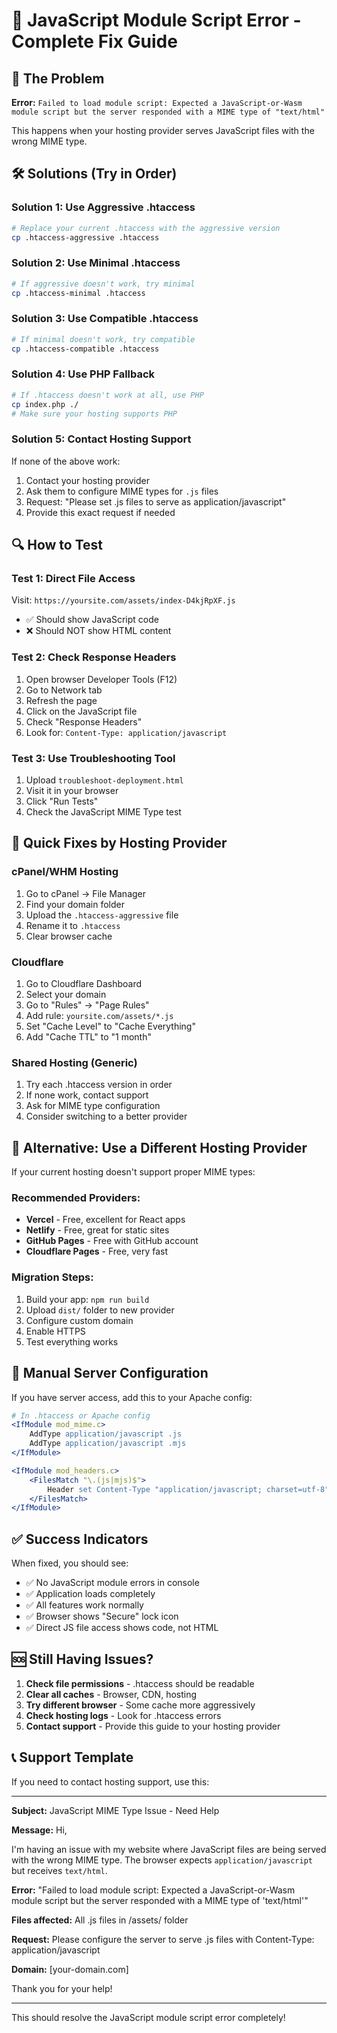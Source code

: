 # 🔧 JavaScript Module Script Error - Complete Fix Guide

## 🚨 The Problem
**Error:** `Failed to load module script: Expected a JavaScript-or-Wasm module script but the server responded with a MIME type of "text/html"`

This happens when your hosting provider serves JavaScript files with the wrong MIME type.

## 🛠️ Solutions (Try in Order)

### Solution 1: Use Aggressive .htaccess
```bash
# Replace your current .htaccess with the aggressive version
cp .htaccess-aggressive .htaccess
```

### Solution 2: Use Minimal .htaccess
```bash
# If aggressive doesn't work, try minimal
cp .htaccess-minimal .htaccess
```

### Solution 3: Use Compatible .htaccess
```bash
# If minimal doesn't work, try compatible
cp .htaccess-compatible .htaccess
```

### Solution 4: Use PHP Fallback
```bash
# If .htaccess doesn't work at all, use PHP
cp index.php ./
# Make sure your hosting supports PHP
```

### Solution 5: Contact Hosting Support
If none of the above work:
1. Contact your hosting provider
2. Ask them to configure MIME types for `.js` files
3. Request: "Please set .js files to serve as application/javascript"
4. Provide this exact request if needed

## 🔍 How to Test

### Test 1: Direct File Access
Visit: `https://yoursite.com/assets/index-D4kjRpXF.js`
- ✅ Should show JavaScript code
- ❌ Should NOT show HTML content

### Test 2: Check Response Headers
1. Open browser Developer Tools (F12)
2. Go to Network tab
3. Refresh the page
4. Click on the JavaScript file
5. Check "Response Headers"
6. Look for: `Content-Type: application/javascript`

### Test 3: Use Troubleshooting Tool
1. Upload `troubleshoot-deployment.html`
2. Visit it in your browser
3. Click "Run Tests"
4. Check the JavaScript MIME Type test

## 🎯 Quick Fixes by Hosting Provider

### cPanel/WHM Hosting
1. Go to cPanel → File Manager
2. Find your domain folder
3. Upload the `.htaccess-aggressive` file
4. Rename it to `.htaccess`
5. Clear browser cache

### Cloudflare
1. Go to Cloudflare Dashboard
2. Select your domain
3. Go to "Rules" → "Page Rules"
4. Add rule: `yoursite.com/assets/*.js`
5. Set "Cache Level" to "Cache Everything"
6. Add "Cache TTL" to "1 month"

### Shared Hosting (Generic)
1. Try each .htaccess version in order
2. If none work, contact support
3. Ask for MIME type configuration
4. Consider switching to a better provider

## 🚀 Alternative: Use a Different Hosting Provider

If your current hosting doesn't support proper MIME types:

### Recommended Providers:
- **Vercel** - Free, excellent for React apps
- **Netlify** - Free, great for static sites
- **GitHub Pages** - Free with GitHub account
- **Cloudflare Pages** - Free, very fast

### Migration Steps:
1. Build your app: `npm run build`
2. Upload `dist/` folder to new provider
3. Configure custom domain
4. Enable HTTPS
5. Test everything works

## 🔧 Manual Server Configuration

If you have server access, add this to your Apache config:

```apache
# In .htaccess or Apache config
<IfModule mod_mime.c>
    AddType application/javascript .js
    AddType application/javascript .mjs
</IfModule>

<IfModule mod_headers.c>
    <FilesMatch "\.(js|mjs)$">
        Header set Content-Type "application/javascript; charset=utf-8"
    </FilesMatch>
</IfModule>
```

## ✅ Success Indicators

When fixed, you should see:
- ✅ No JavaScript module errors in console
- ✅ Application loads completely
- ✅ All features work normally
- ✅ Browser shows "Secure" lock icon
- ✅ Direct JS file access shows code, not HTML

## 🆘 Still Having Issues?

1. **Check file permissions** - .htaccess should be readable
2. **Clear all caches** - Browser, CDN, hosting
3. **Try different browser** - Some cache more aggressively
4. **Check hosting logs** - Look for .htaccess errors
5. **Contact support** - Provide this guide to your hosting provider

## 📞 Support Template

If you need to contact hosting support, use this:

---

**Subject:** JavaScript MIME Type Issue - Need Help

**Message:**
Hi,

I'm having an issue with my website where JavaScript files are being served with the wrong MIME type. The browser expects `application/javascript` but receives `text/html`.

**Error:** "Failed to load module script: Expected a JavaScript-or-Wasm module script but the server responded with a MIME type of 'text/html'"

**Files affected:** All .js files in /assets/ folder

**Request:** Please configure the server to serve .js files with Content-Type: application/javascript

**Domain:** [your-domain.com]

Thank you for your help!

---

This should resolve the JavaScript module script error completely!

